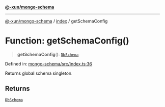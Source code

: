 [**@-xun/mongo-schema**](../../README.md)

***

[@-xun/mongo-schema](../../README.md) / [index](../README.md) / getSchemaConfig

# Function: getSchemaConfig()

> **getSchemaConfig**(): [`DbSchema`](../type-aliases/DbSchema.md)

Defined in: [mongo-schema/src/index.ts:36](https://github.com/Xunnamius/mongo-utils/blob/6752859d077967d85bc29849c2e5df89e9a031eb/packages/mongo-schema/src/index.ts#L36)

Returns global schema singleton.

## Returns

[`DbSchema`](../type-aliases/DbSchema.md)
